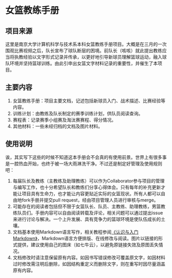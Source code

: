 # 女篮教练手册

## 项目来源

这里是南京大学计算机科学与技术系本科女篮教练手册项目。大概是在三月的一次围观比赛视频之后，队长宣布了球队断层的困境。前队长（咳咳）就此提出教练应当将执教经验以文字形式记录并传承，以更好地引导新球员理解篮球运动，融入球队环境并坚持篮球训练。由此引申出女篮文字材料记录的重要性，并催生了本项目。

## 主要内容

1. 女篮教练手册：项目主要文档，记述包括新球员入门、战术描述、比赛经验等内容。
2. 训练计划：由教练及队长制定的赛季训练计划，供队员阅读查询。
3. 赛程表：记录赛季小组赛及淘汰赛赛程、得分情况。
4. 其他材料：一些未经归档的文档及图片材料。

## 使用说明

诶，其实写下这些的时候不知道这本手册会不会真的有使用前景。世界上有很多事是一腔热血开始，也终于被一场大雨淋洗干净。不过还是制定好管理及使用规则吧：

1. 每届队长及教练（主教练及助理教练）可以作为Collaborator参与项目的管理与编写工作，也十分希望队长和教练们分享心得体会。只有每年的补充更新才能让项目具有生命力，也才能让内容更贴近实际的女篮现状。所有人都可以自由地fork手册并提交pull request，经由项目管理人员进行审核与merge。
2. 可能存在的阅读者包括但不限于女篮队长、队员、主教练、助理教练，男篮教练队员们。手册内容可以自由阅读转载及评论，相关问题可以通过提出issue来进行讨论与解决。一个上升发展、具有竞争力的篮球环境是使队伍成长的土壤。
3. 文档基本使用Markdown语言写作，相关教程参阅[《认识与入门Markdown》](https://sspai.com/post/25137)，Markdown语言方便排版、在线修改与阅读。图片以链接的形式提供，建议使用自己的图床（如七牛云），以避免原链接失效及原图丢失情况。
4. 文档修改时请注意保留原有内容。如因书写错误修改可覆盖原文字，如因材料过时修改需注明后删除，如因结构重定义而删除文字，则在重写时因尽量涵盖原有内容。